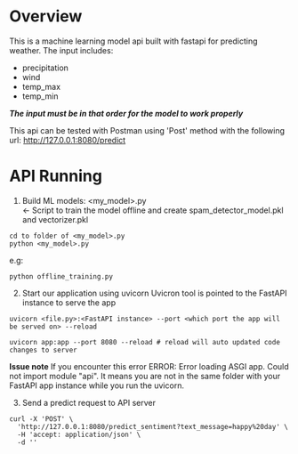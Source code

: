 # Overview

This is a machine learning model api built with fastapi for predicting weather. The input includes:

- precipitation
- wind
- temp_max
- temp_min

**_The input must be in that order for the model to work properly_**

This api can be tested with Postman using 'Post' method with the following url: http://127.0.0.1:8080/predict

# API Running

1. Build ML models:
   <my_model>.py  
   <- Script to train the model offline and create spam_detector_model.pkl and vectorizer.pkl

```
cd to folder of <my_model>.py
python <my_model>.py
```

e.g:

```
python offline_training.py
```

2. Start our application using uvicorn Uvicron tool is pointed to the FastAPI instance to serve the app

```
uvicorn <file.py>:<FastAPI instance> --port <which port the app will be served on> --reload

uvicorn app:app --port 8080 --reload # reload will auto updated code changes to server
```

**Issue note**
If you encounter this error ERROR: Error loading ASGI app. Could not import module "api". It means you are not in the same folder with your FastAPI app instance while you run the uvicorn.

3. Send a predict request to API server

```
curl -X 'POST' \
  'http://127.0.0.1:8080/predict_sentiment?text_message=happy%20day' \
  -H 'accept: application/json' \
  -d ''
```

```

```
